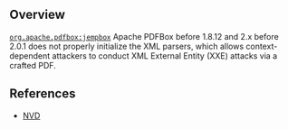 ## Overview
[`org.apache.pdfbox:jempbox`](http://search.maven.org/#search%7Cga%7C1%7Ca%3A%22jempbox%22)
Apache PDFBox before 1.8.12 and 2.x before 2.0.1 does not properly initialize the XML parsers, which allows context-dependent attackers to conduct XML External Entity (XXE) attacks via a crafted PDF.

## References
- [NVD](https://web.nvd.nist.gov/view/vuln/detail?vulnId=CVE-2016-2175)